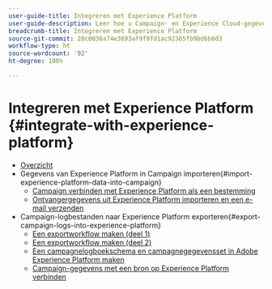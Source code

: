 ```yaml
---
user-guide-title: Integreren met Experience Platform
user-guide-description: Leer hoe u Campaign- en Experience Cloud-gegevens kunt importeren en exporteren, zodat de communicatie tussen de twee oplossingen mogelijk is.
breadcrumb-title: Integreren met Experience Platform
source-git-commit: 20c0036a74e3693af9f9fd1ac92365fb9bd6b8d3
workflow-type: ht
source-wordcount: '92'
ht-degree: 100%

---
```



# Integreren met Experience Platform {#integrate-with-experience-platform}

+ [Overzicht](/help/tutorial-integrate-with-experience-platform/overview.md)
+ Gegevens van Experience Platform in Campaign importeren{#import-experience-platform-data-into-campaign}
   + [Campaign verbinden met Experience Platform als een bestemming](/help/tutorial-integrate-with-experience-platform/connect-campaign-to-experience-platform-as-destination.md)
   + [Ontvangergegevens uit Experience Platform importeren en een e-mail verzenden](/help/tutorial-integrate-with-experience-platform/import-recipient-data-from-platform.md)
+ Campaign-logbestanden naar Experience Platform exporteren{#export-campaign-logs-into-experience-platform}
   + [Een exportworkflow maken (deel 1)](/help/tutorial-integrate-with-experience-platform/workflow-to-find-last-modified-date.md)
   + [Een exportworkflow maken (deel 2)](/help/tutorial-integrate-with-experience-platform/extract-format-save-data-to-external-account.md)
   + [Een campagnelogboekschema en campagnegegevensset in Adobe Experience Platform maken](/help/tutorial-integrate-with-experience-platform/create-a-campaign-logs-schema-and-dataset-in-experience-platform.md)
   + [Campaign-gegevens met een bron op Experience Platform verbinden](/help/tutorial-integrate-with-experience-platform/connect-campaign-data-using-s3-as-source-on-platform.md)
